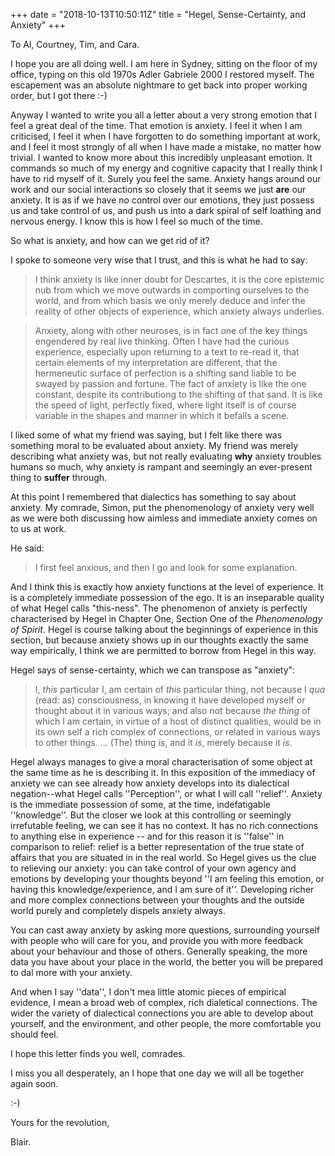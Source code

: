 +++
date = "2018-10-13T10:50:11Z"
title = "Hegel, Sense-Certainty, and Anxiety"
+++

To Al, Courtney, Tim, and Cara.

I hope you are all doing well. I am here in Sydney, sitting on the floor of my office, typing on this old 1970s Adler Gabriele 2000 I restored myself. The escapement was an absolute nightmare to get back into proper working order, but I got there :-)

Anyway I wanted to write you all a letter about a very strong emotion that I feel a great deal of the time. That emotion is anxiety. I feel it when I am criticised, I feel it when I have forgotten to do something important at work, and I feel it most strongly of all when I have made a mistake, no matter how trivial. I wanted to know more about this incredibly unpleasant emotion. It commands so much of my energy and cognitive capacity that I really think I have to rid myself of it. Surely you feel the same. Anxiety hangs around our work and our social interactions so closely that it seems we just **are** our anxiety. It is as if we have no control over our emotions, they just possess us and take control of us, and push us into a dark spiral of self loathing and nervous energy. I know this is how I feel so much of the time.

So what is anxiety, and how can we get rid of it?

I spoke to someone very wise that I trust, and this is what he had to say:

>I think anxiety is like inner doubt for Descartes, it is the core epistemic nub from which we move outwards in comporting ourselves to the world, and from which basis we only merely deduce and infer the reality of other objects of experience, which anxiety always underlies.

>Anxiety, along with other neuroses, is in fact one of the key things engendered by real live thinking. Often I have had the curious experience, especially upon returning to a text to re-read it, that certain elements of my interpretation are different, that the hermeneutic surface of perfection is a shifting sand liable to be swayed by passion and fortune. The fact of anxiety is like the one constant, despite its contributiong to the shifting of that sand. It is like the speed of light, perfectly fixed, where light itself is of course variable in the shapes and manner in which it befalls a scene.

I liked some of what my friend was saying, but I felt like there was something moral to be evaluated about anxiety. My friend was merely describing what anxiety was, but not really evaluating **why** anxiety troubles humans so much, why anxiety is rampant and seemingly an ever-present thing to **suffer** through.

At this point I remembered that dialectics has something to say about anxiety. My comrade, Simon, put the phenomenology of anxiety very well as we were both discussing how aimless and immediate anxiety comes on to us at work.

He said:

>I first feel anxious, and then I go and look for some explanation.

And I think this is exactly how anxiety functions at the level of experience. It is a completely immediate possession of the ego. It is an inseparable quality of what Hegel calls "this-ness". The phenomenon of anxiety is perfectly characterised by Hegel in Chapter One, Section One of the *Phenomenology of Spirit*. Hegel is course talking about the beginnings of experience in this section, but because anxiety shows up in our thoughts exactly the same way empirically, I think we are permitted to borrow from Hegel in this way.

Hegel says of sense-certainty, which we can transpose as "anxiety":

>I, *this* particular I, am certain of *this* particular thing, not because I *qua* (read: as) consciousness, in knowing it have developed myself or thought about it in various ways; and also not because *the thing* of which I am certain, in virtue of a host of distinct qualities, would be in its own self a rich complex of connections, or related in various ways to other things. ... (The) thing *is*, and it *is*, merely because it *is*.

Hegel always manages to give a moral characterisation of some object at the same time as he is describing it. In this exposition of the immediacy of anxiety we can see already how anxiety develops into its dialectical negation--what Hegel calls ''Perception'', or what I will call ''relief''. Anxiety is the immediate possession of some, at the time, indefatigable ''knowledge''. But the closer we look at this controlling or seemingly irrefutable feeling, we can see it has no context. It has no rich connections to anything else in experience -- and for this reason it is ''false'' in comparison to relief: relief is a better representation of the true state of affairs that you are situated in in the real world. So Hegel gives us the clue to relieving our anxiety: you can take control of your own agency and emotions by developing your thoughts beyond ''I am feeling this emotion, or having this knowledge/experience, and I am sure of it''. Developing richer and more complex connections between your thoughts and the outside world purely and completely dispels anxiety always.

You can cast away anxiety by asking more questions, surrounding yourself with people who will care for you, and provide you with more feedback about your behaviour and those of others. Generally speaking, the more data you have about your place in the world, the better you will be prepared to dal more with your anxiety.

And when I say ''data'', I don't mea little atomic pieces of empirical evidence, I mean a broad web of complex, rich dialetical connections. The wider the variety of dialectical connections you are able to develop about yourself, and the environment, and other people, the more comfortable you should feel.

I hope this letter finds you well, comrades.

I miss you all desperately, an I hope that one day we will all be together again soon.

:-)

Yours for the revolution,

Blair.
